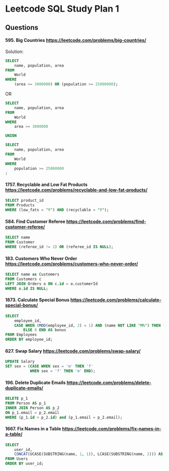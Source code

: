 # Leetcode SQL Study Plan 1

## Questions
#### 595. Big Countries https://leetcode.com/problems/big-countries/
Solution:

```sql
SELECT 
    name, population, area
FROM 
    World
WHERE 
    (area >= 3000000) OR (population >= 25000000);
```

OR

```sql
SELECT 
    name, population, area
FROM 
    World
WHERE 
    area >= 3000000

UNION

SELECT
    name, population, area
FROM 
    World
WHERE 
    population >= 25000000
;
```

#### 1757. Recyclable and Low Fat Products https://leetcode.com/problems/recyclable-and-low-fat-products/

```sql
SELECT product_id
FROM Products
WHERE (low_fats = "Y") AND (recyclable = "Y");
```

#### 584. Find Customer Referee https://leetcode.com/problems/find-customer-referee/
```sql
SELECT name
FROM Customer
WHERE (referee_id != 2) OR (referee_id IS NULL);
```

#### 183. Customers Who Never Order https://leetcode.com/problems/customers-who-never-order/
```sql
SELECT name as Customers
FROM Customers c
LEFT JOIN Orders o ON c.id = o.customerId
WHERE o.id IS NULL;
```
#### 1873. Calculate Special Bonus https://leetcode.com/problems/calculate-special-bonus/
```sql
SELECT
    employee_id,
    CASE WHEN (MOD(employee_id, 2) = 1) AND (name NOT LIKE "M%") THEN (salary * 1.0)
        ELSE 0 END AS bonus
FROM Employees
ORDER BY employee_id;
```

#### 627. Swap Salary https://leetcode.com/problems/swap-salary/
```sql
UPDATE Salary
SET sex = (CASE WHEN sex = 'm' THEN 'f' 
           WHEN sex = 'f' THEN 'm' END);
```

#### 196. Delete Duplicate Emails https://leetcode.com/problems/delete-duplicate-emails/
```sql
DELETE p_1
FROM Person AS p_1
INNER JOIN Person AS p_2 
ON p_1.email = p_2.email
WHERE (p_1.id > p_2.id) and (p_1.email = p_2.email);
```

#### 1667. Fix Names in a Table https://leetcode.com/problems/fix-names-in-a-table/
```sql
SELECT 
    user_id,
    CONCAT(UCASE(SUBSTRING(name, 1, 1)), LCASE(SUBSTRING(name, 2))) AS name
FROM Users
ORDER BY user_id;
```
